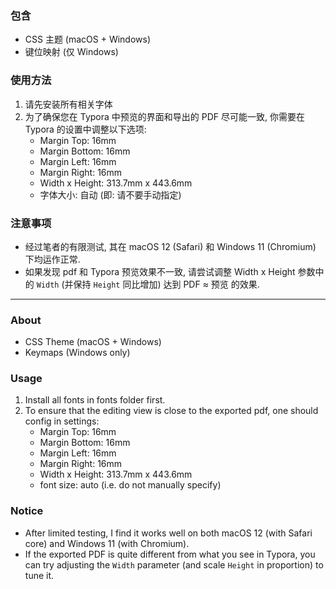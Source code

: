 ### 包含
- CSS 主题 (macOS + Windows)
- 键位映射 (仅 Windows)

### 使用方法
1. 请先安装所有相关字体
2. 为了确保您在 Typora 中预览的界面和导出的 PDF 尽可能一致, 你需要在 Typora 的设置中调整以下选项:
    - Margin Top: 16mm
    - Margin Bottom: 16mm
    - Margin Left: 16mm
    - Margin Right: 16mm
    - Width x Height: 313.7mm x 443.6mm
    - 字体大小: 自动 (即: 请不要手动指定)

### 注意事项
- 经过笔者的有限测试, 其在 macOS 12 (Safari) 和 Windows 11 (Chromium) 下均运作正常.
- 如果发现 pdf 和 Typora 预览效果不一致, 请尝试调整 Width x Height 参数中的 `Width` (并保持 `Height` 同比增加) 达到 PDF ≈ 预览 的效果.

---

### About
- CSS Theme (macOS + Windows)
- Keymaps (Windows only)

### Usage
1. Install all fonts in fonts folder first.
2. To ensure that the editing view is close to the exported pdf, one should config in settings:
    - Margin Top: 16mm
    - Margin Bottom: 16mm
    - Margin Left: 16mm
    - Margin Right: 16mm
    - Width x Height: 313.7mm x 443.6mm
    - font size: auto (i.e. do not manually specify)


### Notice
- After limited testing, I find it works well on both macOS 12 (with Safari core) and Windows 11 (with Chromium).
- If the exported PDF is quite different from what you see in Typora, you can try adjusting the `Width` parameter (and scale `Height` in proportion) to tune it.
